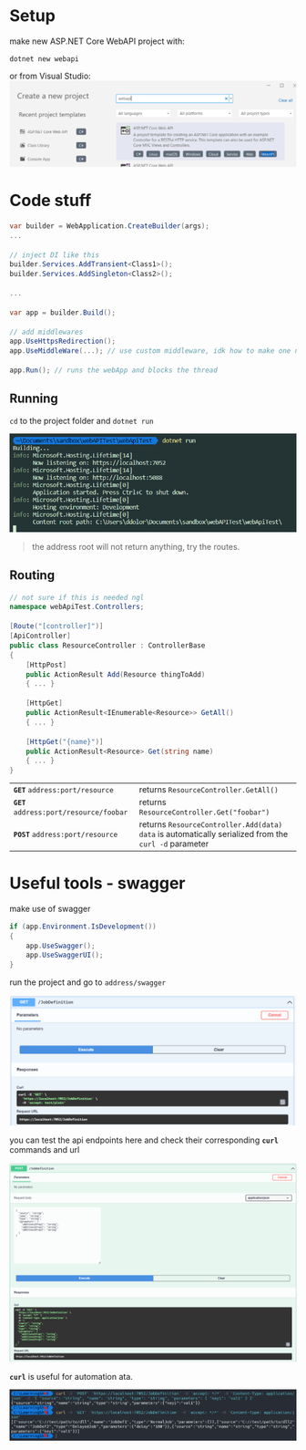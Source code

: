 # **Setup**

make new ASP.NET Core WebAPI project with:  
```
dotnet new webapi
```

or from Visual Studio:
![](.imgs/vs_new_webapi.png)

# **Code stuff**
```C#
var builder = WebApplication.CreateBuilder(args);
...

// inject DI like this
builder.Services.AddTransient<Class1>();
builder.Services.AddSingleton<Class2>();

...

var app = builder.Build();

// add middlewares
app.UseHttpsRedirection();
app.UseMiddleWare(...); // use custom middleware, idk how to make one ngl

app.Run(); // runs the webApp and blocks the thread
```

## **Running**
`cd` to the project folder and `dotnet run`

![](.imgs/dotnetrun_webapi.png)

> the address root will not return anything, try the routes. 


## **Routing** 
```C#
// not sure if this is needed ngl
namespace webApiTest.Controllers; 

[Route("[controller]")]
[ApiController]
public class ResourceController : ControllerBase
{
    [HttpPost]
    public ActionResult Add(Resource thingToAdd)
    { ... }

    [HttpGet]
    public ActionResult<IEnumerable<Resource>> GetAll() 
    { ... }

    [HttpGet("{name}")]
    public ActionResult<Resource> Get(string name) 
    { ... }
}
```

|||
|-|-|
|**`GET`** `address:port/resource` |returns `ResourceController.GetAll()`|
|**`GET`** `address:port/resource/foobar` |returns `ResourceController.Get("foobar")`|
|**`POST`** `address:port/resource` |returns `ResourceController.Add(data)`<br> `data` is automatically serialized from the `curl -d` parameter|

# Useful tools - swagger

make use of swagger
```C#
if (app.Environment.IsDevelopment())
{
    app.UseSwagger();
    app.UseSwaggerUI();
}
```
run the project and go to `address/swagger`

![](.imgs/swagger_get.png)

you can test the api endpoints here and check their corresponding **`curl`** commands and url

![](.imgs/swagger_post.png)

**`curl`** is useful for automation ata.

![i realized may badwords sa image, im censoring it para sfw pero natamad ako kaya ung isang letter nalang](.imgs/usingcurl.png)

